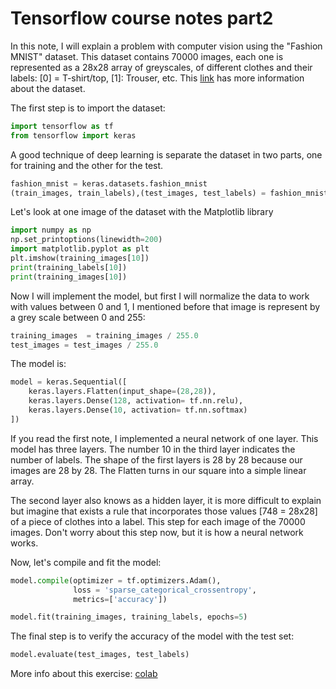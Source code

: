 # Tensorflow course notes part2

In this note, I will explain a problem with computer vision using the "Fashion MNIST" dataset. This dataset contains 70000 images, each one is represented as a 28x28 array of greyscales, of different clothes and their labels: [0] = T-shirt/top, [1]: Trouser, etc. 
This [link](https://github.com/zalandoresearch/fashion-mnist) has more information about the dataset.

The first step is to import the dataset: 

```python
import tensorflow as tf
from tensorflow import keras
```
A good technique of deep learning is separate the dataset in two parts, one for training and the other for the test. 

```python
fashion_mnist = keras.datasets.fashion_mnist
(train_images, train_labels),(test_images, test_labels) = fashion_mnist.load_data()
```
Let's look at one image of the dataset with the Matplotlib library

```python
import numpy as np
np.set_printoptions(linewidth=200)
import matplotlib.pyplot as plt
plt.imshow(training_images[10])
print(training_labels[10])
print(training_images[10])
```


Now I will implement the model, but first I will normalize the data to work with values between 0 and 1, I mentioned before that image is represent by a grey scale between 0 and 255:

```python
training_images  = training_images / 255.0
test_images = test_images / 255.0
```
The model is:

```python
model = keras.Sequential([
	keras.layers.Flatten(input_shape=(28,28)),
	keras.layers.Dense(128, activation= tf.nn.relu),
	keras.layers.Dense(10, activation= tf.nn.softmax)
])
```

If you read the first note, I implemented a neural network of one layer. This model has three layers. The number 10 in the third layer indicates the number of labels. The shape of the first layers is 28 by 28 because our images are 28 by 28. The Flatten turns in our square into a simple linear array. 

The second layer also knows as a hidden layer, it is more difficult to explain but imagine that exists a rule that incorporates those values [748 = 28x28] of a piece of clothes into a label. This step for each image of the 70000 images. Don't worry about this step now, but it is how a neural network works.

Now, let's compile and fit the model:

```python
model.compile(optimizer = tf.optimizers.Adam(),
              loss = 'sparse_categorical_crossentropy',
              metrics=['accuracy'])

model.fit(training_images, training_labels, epochs=5)
```

The final step is to verify the accuracy of the model with the test set:

```python
model.evaluate(test_images, test_labels)
```

More info about this exercise: [colab](https://colab.research.google.com/github/lmoroney/dlaicourse/blob/master/Course%201%20-%20Part%204%20-%20Lesson%202%20-%20Notebook.ipynb#scrollTo=WnBGOrMiA1n5)
